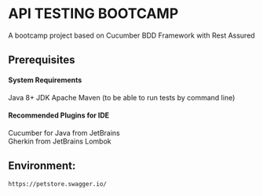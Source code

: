 # API TESTING BOOTCAMP

A bootcamp project based on Cucumber BDD Framework with Rest Assured

## Prerequisites

#### System Requirements
Java 8+ JDK
Apache Maven (to be able to run tests by command line)

#### Recommended Plugins for IDE
Cucumber for Java from JetBrains\
Gherkin from JetBrains
Lombok

## Environment: 
`https://petstore.swagger.io/`

